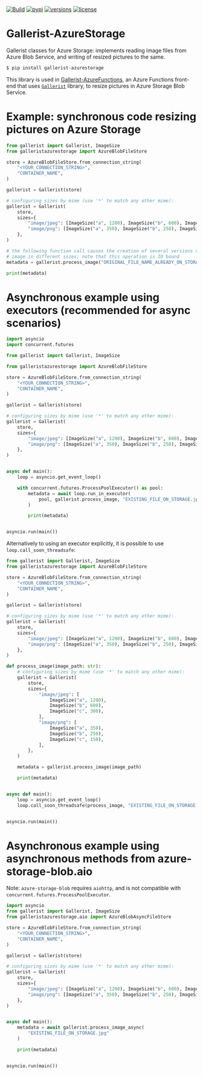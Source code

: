 [![Build](https://github.com/Neoteroi/Gallerist-AzureStorage/actions/workflows/build.yml/badge.svg)](https://github.com/Neoteroi/Gallerist-AzureStorage/actions/workflows/build.yml)
[![pypi](https://img.shields.io/pypi/v/gallerist-azurestorage.svg)](https://pypi.python.org/pypi/gallerist-azurestorage)
[![versions](https://img.shields.io/pypi/pyversions/gallerist-azurestorage.svg)](https://github.com/Neoteroi/Gallerist-AzureStorage)
[![license](https://img.shields.io/github/license/Neoteroi/Gallerist-AzureStorage.svg)](https://github.com/Neoteroi/Gallerist-AzureStorage/blob/main/LICENSE)

# Gallerist-AzureStorage
Gallerist classes for Azure Storage: implements reading image files from Azure
Blob Service, and writing of resized pictures to the same.

```bash
$ pip install gallerist-azurestorage
```

This library is used in
[Gallerist-AzureFunctions](https://github.com/Neoteroi/Gallerist-AzureFunctions),
an Azure Functions front-end that uses
[`Gallerist`](https://github.com/Neoteroi/Gallerist) library, to resize
pictures in Azure Storage Blob Service.

# Example: synchronous code resizing pictures on Azure Storage

```python
from gallerist import Gallerist, ImageSize
from galleristazurestorage import AzureBlobFileStore

store = AzureBlobFileStore.from_connection_string(
    "<YOUR_CONNECTION_STRING>",
    "CONTAINER_NAME",
)

gallerist = Gallerist(store)

# configuring sizes by mime (use '*' to match any other mime):
gallerist = Gallerist(
    store,
    sizes={
        "image/jpeg": [ImageSize("a", 1200), ImageSize("b", 600), ImageSize("c", 300)],
        "image/png": [ImageSize("a", 350), ImageSize("b", 250), ImageSize("c", 150)],
    },
)

# the following function call causes the creation of several versions of the
# image in different sizes; note that this operation is IO bound
metadata = gallerist.process_image("ORIGINAL_FILE_NAME_ALREADY_ON_STORAGE.png")

print(metadata)

```

# Asynchronous example using executors (recommended for async scenarios)

```python
import asyncio
import concurrent.futures

from gallerist import Gallerist, ImageSize

from galleristazurestorage import AzureBlobFileStore

store = AzureBlobFileStore.from_connection_string(
    "<YOUR_CONNECTION_STRING>",
    "CONTAINER_NAME",
)

gallerist = Gallerist(store)

# configuring sizes by mime (use '*' to match any other mime):
gallerist = Gallerist(
    store,
    sizes={
        "image/jpeg": [ImageSize("a", 1200), ImageSize("b", 600), ImageSize("c", 300)],
        "image/png": [ImageSize("a", 350), ImageSize("b", 250), ImageSize("c", 150)],
    },
)


async def main():
    loop = asyncio.get_event_loop()

    with concurrent.futures.ProcessPoolExecutor() as pool:
        metadata = await loop.run_in_executor(
            pool, gallerist.process_image, "EXISTING_FILE_ON_STORAGE.jpg"
        )

        print(metadata)


asyncio.run(main())

```

Alternatively to using an executor explicitly, it is possible to use
`loop.call_soon_threadsafe`:

```python
from gallerist import Gallerist, ImageSize
from galleristazurestorage import AzureBlobFileStore

store = AzureBlobFileStore.from_connection_string(
    "<YOUR_CONNECTION_STRING>",
    "CONTAINER_NAME",
)

gallerist = Gallerist(store)

# configuring sizes by mime (use '*' to match any other mime):
gallerist = Gallerist(
    store,
    sizes={
        "image/jpeg": [ImageSize("a", 1200), ImageSize("b", 600), ImageSize("c", 300)],
        "image/png": [ImageSize("a", 350), ImageSize("b", 250), ImageSize("c", 150)],
    },
)

def process_image(image_path: str):
    # configuring sizes by mime (use '*' to match any other mime):
    gallerist = Gallerist(
        store,
        sizes={
            "image/jpeg": [
                ImageSize("a", 1200),
                ImageSize("b", 600),
                ImageSize("c", 300),
            ],
            "image/png": [
                ImageSize("a", 350),
                ImageSize("b", 250),
                ImageSize("c", 150),
            ],
        },
    )

    metadata = gallerist.process_image(image_path)

    print(metadata)


async def main():
    loop = asyncio.get_event_loop()
    loop.call_soon_threadsafe(process_image, "EXISTING_FILE_ON_STORAGE.jpg")


asyncio.run(main())
```

# Asynchronous example using asynchronous methods from azure-storage-blob.aio

Note: `azure-storage-blob` requires `aiohttp`, and is not compatible with
`concurrent.futures.ProcessPoolExecutor`.

```python
import asyncio
from gallerist import Gallerist, ImageSize
from galleristazurestorage.aio import AzureBlobAsyncFileStore

store = AzureBlobFileStore.from_connection_string(
    "<YOUR_CONNECTION_STRING>",
    "CONTAINER_NAME",
)

gallerist = Gallerist(store)

# configuring sizes by mime (use '*' to match any other mime):
gallerist = Gallerist(
    store,
    sizes={
        "image/jpeg": [ImageSize("a", 1200), ImageSize("b", 600), ImageSize("c", 300)],
        "image/png": [ImageSize("a", 350), ImageSize("b", 250), ImageSize("c", 150)],
    },
)


async def main():
    metadata = await gallerist.process_image_async(
        "EXISTING_FILE_ON_STORAGE.jpg"
    )

    print(metadata)


asyncio.run(main())
```

